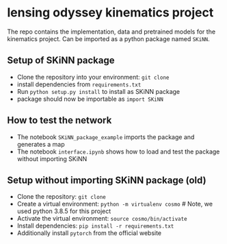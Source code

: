 # lensing odyssey kinematics project
The repo contains the implementation, data and pretrained models for the kinematics project. Can be imported as a python package named `SKiNN`.

## Setup of SKiNN package
* Clone the repository into your environment: `git clone`
* install dependencies from `requirements.txt`
* Run `python setup.py install` to install as SKiNN package
* package should now be importable as `import SKiNN`

## How to test the network
* The notebook `SKiNN_package_example` imports the package and generates a map
* The notebook `interface.ipynb` shows how to load and test the package without importing SKiNN

  
## Setup without importing SKiNN package (old)
* Clone the repository: `git clone`
* Create a virtual environment: `python -m virtualenv cosmo` # Note, we used python 3.8.5 for this project
* Activate the virtual environment: `source cosmo/bin/activate`
* Install dependencies: `pip install -r requirements.txt`
* Additionally install `pytorch` from the official website